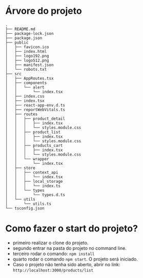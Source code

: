 # Árvore do projeto
```
.
├── README.md
├── package-lock.json
├── package.json
├── public
│   ├── favicon.ico
│   ├── index.html
│   ├── logo192.png
│   ├── logo512.png
│   ├── manifest.json
│   └── robots.txt
├── src
│   ├── AppRoutes.tsx
│   ├── components
│   │   └── alert
│   │       └── index.tsx
│   ├── index.css
│   ├── index.tsx
│   ├── react-app-env.d.ts
│   ├── reportWebVitals.ts
│   ├── routes
│   │   ├── product_detail
│   │   │   ├── index.tsx
│   │   │   └── styles.module.css
│   │   ├── product_list
│   │   │   ├── index.tsx
│   │   │   └── styles.module.css
│   │   ├── products_cart
│   │   │   ├── index.tsx
│   │   │   └── styles.module.css
│   │   └── wrapper
│   │       └── index.tsx
│   ├── store
│   │   ├── context_api
│   │   │   └── index.tsx
│   │   ├── local_storage
│   │   │   └── index.ts
│   │   └── types
│   │       └── types.d.ts
│   └── utils
│       └── utils.ts
└── tsconfig.json
```
# Como fazer o start do projeto?
- primeiro realizar o clone do projeto.
- segundo entrar na pasta do projeto no command line.
- terceiro rodar o comando: ```npm install```
- quarto rodar o comando ```npm start```. O projeto será iniciado.
- Caso o projeto não tenha sido aberto, abrir no link: ```http://localhost:3000/products/list```

